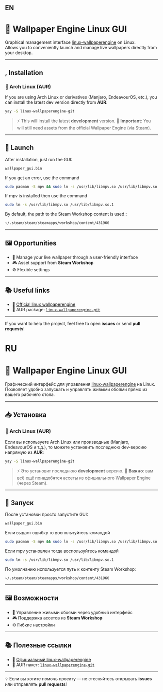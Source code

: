 ## EN

# 🎨 Wallpaper Engine Linux GUI
Graphical management interface [linux-wallpaperengine](https://github.com/Almamu/linux-wallpaperengine ) on Linux.  
Allows you to conveniently launch and manage live wallpapers directly from your desktop.  

---

## , Installation

### 🐧 Arch Linux (AUR)
If you are using Arch Linux or derivatives (Manjaro, EndeavourOS, etc.), you can install the latest dev version directly from **AUR**:

```bash
yay -S linux-wallpaperengine-git
````

> ⚡️ This will install the latest **development** version.
> 📌 **Important**: You will still need assets from the official Wallpaper Engine (via Steam).

---

## 🚀 Launch

After installation, just run the GUI:

```bash
wallpaper_gui.bin
```
If you get an error, use the command

```bash
sudo pacman -S mpv && sudo ln -s /usr/lib/libmpv.so /usr/lib/libmpv.so.1
```
If mpv is installed then use the command

```bash
sudo ln -s /usr/lib/libmpv.so /usr/lib/libmpv.so.1
```

By default, the path to the Steam Workshop content is used.:

```
~/.steam/steam/steamapps/workshop/content/431960
```

---

## 🖼️ Opportunities

* 🌌 Manage your live wallpaper through a user-friendly interface
* 🎮 Asset support from **Steam Workshop**
* ⚙️ Flexible settings

---

## 📚 Useful links

* 🔗 [Official linux wallpaperengine](https://github.com/Almamu/linux-wallpaperengine )
* 🐧 AUR package: [`linux-wallpaperengine-git`](https://aur.archlinux.org/packages/linux-wallpaperengine-git )

---

If you want to help the project, feel free to open **issues** or send **pull requests**!

# RU
# 🎨 Wallpaper Engine Linux GUI
Графический интерфейс для управления [linux-wallpaperengine](https://github.com/Almamu/linux-wallpaperengine) на Linux.  
Позволяет удобно запускать и управлять живыми обоями прямо из вашего рабочего стола.  

---

## 📥 Установка

### 🐧 Arch Linux (AUR)
Если вы используете Arch Linux или производные (Manjaro, EndeavourOS и т.д.), то можете установить последнюю dev-версию напрямую из **AUR**:

```bash
yay -S linux-wallpaperengine-git
````

> ⚡️ Это установит последнюю **development** версию.
> 📌 **Важно**: вам всё ещё понадобятся ассеты из официального Wallpaper Engine (через Steam).

---

## 🚀 Запуск

После установки просто запустите GUI:

```bash
wallpaper_gui.bin
```
Если выдаст ошибку то воспользуйтесь командой

```bash
sudo pacman -S mpv && sudo ln -s /usr/lib/libmpv.so /usr/lib/libmpv.so.1
```
Если mpv установлен тогда воспользуйтесь командой

```bash
sudo ln -s /usr/lib/libmpv.so /usr/lib/libmpv.so.1
```

По умолчанию используется путь к контенту Steam Workshop:

```
~/.steam/steam/steamapps/workshop/content/431960
```

---

## 🖼️ Возможности

* 🌌 Управление живыми обоями через удобный интерфейс
* 🎮 Поддержка ассетов из **Steam Workshop**
* ⚙️ Гибкие настройки

---

## 📚 Полезные ссылки

* 🔗 [Официальный linux-wallpaperengine](https://github.com/Almamu/linux-wallpaperengine)
* 🐧 AUR пакет: [`linux-wallpaperengine-git`](https://aur.archlinux.org/packages/linux-wallpaperengine-git)

---

💡 Если вы хотите помочь проекту — не стесняйтесь открывать **issues** или отправлять **pull requests**!

